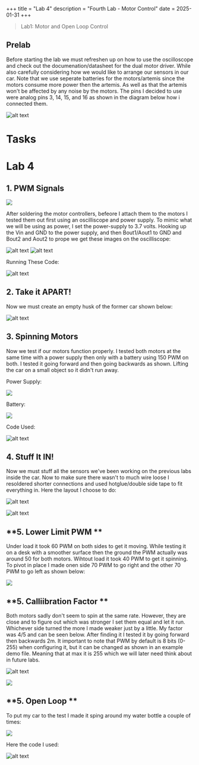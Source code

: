 +++
title = "Lab 4"
description = "Fourth Lab - Motor Control"
date  = 2025-01-31
+++

> Lab1: Motor and Open Loop Control 


## Prelab
Before starting the lab we must refreshen up on how to use the oscilloscope and check out the documenation/datasheet for the dual motor driver. While also carefully considering how we would like to arrange our sensors in our car. Note that we use seperate batteries for the motors/artemis since the motors consume more power then the artemis. As well as that the artemis won't be affected by any noise by the motors. The pins I decided to use were analog pins 3, 14, 15, and 16 as shown in the diagram below how i connected them. 

![alt text](Circuit_dia.png)

# Tasks

# Lab 4

## **1. PWM Signals**

[![](https://markdown-videos-api.jorgenkh.no/youtube/p49Bavg1Acw)](https://youtu.be/p49Bavg1Acw)

After soldering the motor controllers, befeore I attach them to the motors I tested them out first using an oscilliscope and power supply. To mimic what we will be using as power, I set the power-supply to 3.7 volts. Hooking up the Vin and GND to the power supply, and then Bout1/Aout1 to GND and Bout2 and Aout2 to prope we get these images on the oscilliscope: 

![alt text](Oscill.png)  ![alt text](Osee_dia.png)

Running These Code: 

![alt text](OsCode.png)

## **2. Take it APART!**

Now we must create an empty husk of the former car shown below: 

![alt text](car_empty.png)



## **3. Spinning Motors**



Now we test if our motors function properly. I tested both motors at the same time with a power supply then only with a battery using 150 PWM on both. I tested it going forward and then going backwards as shown. Lifting the car on a small object so it didn't run away. 

Power Supply: 

[![](https://markdown-videos-api.jorgenkh.no/youtube/NanhYhcpWdQ)](https://youtu.be/NanhYhcpWdQ)

Battery:

[![](https://markdown-videos-api.jorgenkh.no/youtube/4oOiWewazSU)](https://youtu.be/4oOiWewazSU)

Code Used: 

![alt text](Test_motors.png)


## **4. Stuff It IN!**

Now we must stuff all the sensors we've been working on the previous labs inside the car. Now to make sure there wasn't to much wire loose I resoldered shorter connections and used hotglue/double side tape to fit everything in. Here the layout I choose to do: 


![alt text](Top_View.png)

![alt text](car_side.png)


## **5. Lower Limit PWM **

Under load it took 60 PWM on both sides to get it moving. While testing it on a desk with a smoother surface then the ground the PWM actually was around 50 for both motors. Wihtout load it took 40 PWM to get it spinning. To pivot in place I made onen side 70 PWM to go right and the other 70 PWM to go left as shown below: 



[![](https://markdown-videos-api.jorgenkh.no/youtube/yudRkV-ePfE)](https://youtu.be/yudRkV-ePfE)


## **5. Calliibration Factor **

Both motors sadly don't seem to spin at the same rate. However, they are close and to figure out which was stronger I set them equal and let it run. Whichever side turned the more I made weaker just by a little. My factor was 4/5 and can be seen below. After finding it I tested it by going forward then backwards 2m. It important to note that PWM by default is 8 bits (0-255) when configuring it, but it can be changed as shown in an example demo file. Meaning that at max it is 255 which we will later need think about in future labs.


![alt text](cali_fact.png)

[![](https://markdown-videos-api.jorgenkh.no/youtube/5gWvonIzkD0)](https://youtu.be/5gWvonIzkD0)


## **5. Open Loop **

To put my car to the test I made it sping around my water bottle a couple of times: 

[![](https://markdown-videos-api.jorgenkh.no/youtube/PihZ3a2_GjA)](https://youtu.be/PihZ3a2_GjA)

Here the code I used: 

![alt text](right_round.png)




